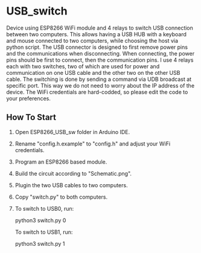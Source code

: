 # USB_switch

Device using ESP8266 WiFi module and 4 relays to switch USB connection between two computers.
This allows having a USB HUB with a keyboard and mouse connected to two computers, while choosing the host via python script.
The USB connector is designed to first remove power pins and the communications when disconnecting.
When connecting, the power pins should be first to connect, then the communication pins.
I use 4 relays each with two switches, two of which are used for power and communication on one USB cable and the other two on the other USB cable.
The switching is done by sending a command via UDB broadcast at specific port. This way we do not need to worry about the IP address of the device.
The WiFi credentials are hard-codded, so please edit the code to your preferences.

## How To Start

1. Open ESP8266_USB_sw folder in Arduino IDE.
2. Rename "config.h.example" to "config.h" and adjust your WiFi credentials.
3. Program an ESP8266 based module.
4. Build the circuit according to "Schematic.png".
5. Plugin the two USB cables to two computers.
6. Copy "switch.py" to both computers.
7. To switch to USB0, run:

    python3 switch.py 0

   To switch to USB1, run:

    python3 switch.py 1






